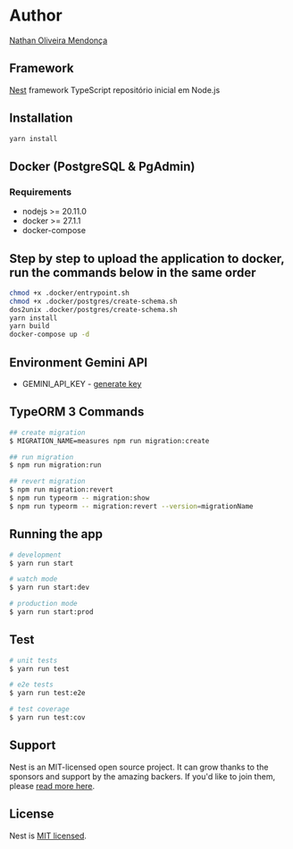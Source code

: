 # Author

[Nathan Oliveira Mendonça](https://www.linkedin.com/in/nathan-oliveira-mendonca)

## Framework

[Nest](https://nestjs.com) framework TypeScript repositório inicial em Node.js

## Installation

```bash
yarn install
```

## Docker (PostgreSQL & PgAdmin)

### Requirements

* nodejs >= 20.11.0
* docker >= 27.1.1
* docker-compose

## Step by step to upload the application to docker, run the commands below in the same order

```bash
chmod +x .docker/entrypoint.sh
chmod +x .docker/postgres/create-schema.sh
dos2unix .docker/postgres/create-schema.sh
yarn install
yarn build
docker-compose up -d
```

## Environment Gemini API

* GEMINI_API_KEY - [generate key](https://ai.google.dev/gemini-api/docs/api-key?hl=pt-br)

## TypeORM 3 Commands

```bash
## create migration
$ MIGRATION_NAME=measures npm run migration:create

## run migration
$ npm run migration:run

## revert migration
$ npm run migration:revert
$ npm run typeorm -- migration:show
$ npm run typeorm -- migration:revert --version=migrationName
```

## Running the app

```bash
# development
$ yarn run start

# watch mode
$ yarn run start:dev

# production mode
$ yarn run start:prod
```

## Test

```bash
# unit tests
$ yarn run test

# e2e tests
$ yarn run test:e2e

# test coverage
$ yarn run test:cov
```

## Support

Nest is an MIT-licensed open source project. It can grow thanks to the sponsors and support by the amazing backers. If you'd like to join them, please [read more here](https://docs.nestjs.com/support).

## License

Nest is [MIT licensed](LICENSE).
